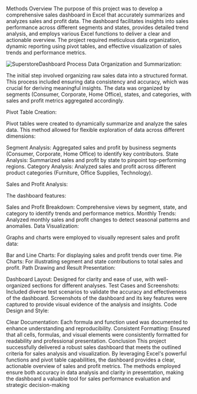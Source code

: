 Methods Overview
The purpose of this project was to develop a comprehensive sales dashboard in Excel that accurately summarizes and analyzes sales and profit data. The dashboard facilitates insights into sales performance across different segments and states, provides detailed trend analysis, and employs various Excel functions to deliver a clear and actionable overview. The project required meticulous data organization, dynamic reporting using pivot tables, and effective visualization of sales trends and performance metrics.

![SuperstoreDashboard](https://github.com/user-attachments/assets/bfeb2390-9b8f-490c-8225-a3d1c6d52af3)
Process
Data Organization and Summarization:

The initial step involved organizing raw sales data into a structured format. This process included ensuring data consistency and accuracy, which was crucial for deriving meaningful insights. The data was organized by segments (Consumer, Corporate, Home Office), states, and categories, with sales and profit metrics aggregated accordingly.

Pivot Table Creation:

Pivot tables were created to dynamically summarize and analyze the sales data. This method allowed for flexible exploration of data across different dimensions:

Segment Analysis: Aggregated sales and profit by business segments (Consumer, Corporate, Home Office) to identify key contributors.
State Analysis: Summarized sales and profit by state to pinpoint top-performing regions.
Category Analysis: Analyzed sales and profit across different product categories (Furniture, Office Supplies, Technology).


Sales and Profit Analysis:

The dashboard features:

Sales and Profit Breakdown: Comprehensive views by segment, state, and category to identify trends and performance metrics.
Monthly Trends: Analyzed monthly sales and profit changes to detect seasonal patterns and anomalies.
Data Visualization:

Graphs and charts were employed to visually represent sales and profit data:

Bar and Line Charts: For displaying sales and profit trends over time.
Pie Charts: For illustrating segment and state contributions to total sales and profit.
Path Drawing and Result Presentation:

Dashboard Layout: Designed for clarity and ease of use, with well-organized sections for different analyses.
Test Cases and Screenshots: Included diverse test scenarios to validate the accuracy and effectiveness of the dashboard. Screenshots of the dashboard and its key features were captured to provide visual evidence of the analysis and insights.
Code Design and Style:

Clear Documentation: Each formula and function used was documented to enhance understanding and reproducibility.
Consistent Formatting: Ensured that all cells, formulas, and visual elements were consistently formatted for readability and professional presentation.
Conclusion
This project successfully delivered a robust sales dashboard that meets the outlined criteria for sales analysis and visualization. By leveraging Excel's powerful functions and pivot table capabilities, the dashboard provides a clear, actionable overview of sales and profit metrics. The methods employed ensure both accuracy in data analysis and clarity in presentation, making the dashboard a valuable tool for sales performance evaluation and strategic decision-making

